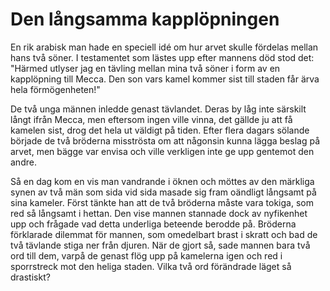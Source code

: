 # Den långsamma kapplöpningen
En rik arabisk man hade en speciell idé om hur arvet skulle fördelas mellan hans två söner. I testamentet som lästes upp efter mannens död stod det: "Härmed utlyser jag en tävling mellan mina två söner i form av en kapplöpning till Mecca. Den son vars kamel kommer sist till staden får ärva hela förmögenheten!"

De två unga männen inledde genast tävlandet. Deras by låg inte särskilt långt ifrån Mecca, men eftersom ingen ville vinna, det gällde ju att få kamelen sist, drog det hela ut väldigt på tiden. Efter flera dagars sölande började de två bröderna misströsta om att någonsin kunna lägga beslag på arvet, men bägge var envisa och ville verkligen inte ge upp gentemot den andre. 

Så en dag kom en vis man vandrande i öknen och möttes av den märkliga synen av två män som sida vid sida masade sig fram oändligt långsamt på sina kameler. Först tänkte han att de två bröderna måste vara tokiga, som red så långsamt i hettan. Den vise mannen stannade dock av nyfikenhet upp och frågade vad detta underliga beteende berodde på. Bröderna förklarade dilemmat för mannen, som omedelbart brast i skratt och bad de två tävlande stiga ner från djuren. När de gjort så, sade mannen bara två ord till dem, varpå de genast flög upp på kamelerna igen och red i sporrstreck mot den heliga staden. Vilka två ord förändrade läget så drastiskt?
